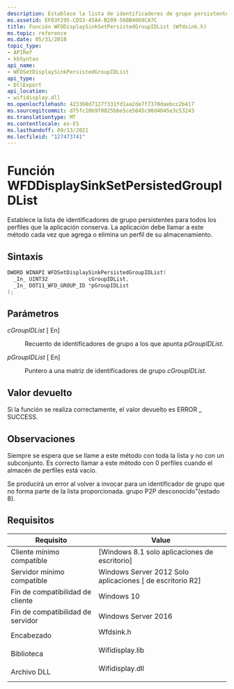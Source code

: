 ```yaml
---
description: Establece la lista de identificadores de grupo persistentes para todos los perfiles que la aplicación conserva.
ms.assetid: EF83F295-CD53-45A4-B209-560B4069CA7C
title: Función WFDDisplaySinkSetPersistedGroupIDList (Wfdsink.h)
ms.topic: reference
ms.date: 05/31/2018
topic_type:
- APIRef
- kbSyntax
api_name:
- WFDSetDisplaySinkPersistedGroupIDList
api_type:
- DllExport
api_location:
- wifidisplay.dll
ms.openlocfilehash: 423360d7127f331fd1aa2de7f7370daebcc2b417
ms.sourcegitcommit: d75fc10b9f0825bbe5ce5045c90d4045e3c53243
ms.translationtype: MT
ms.contentlocale: es-ES
ms.lasthandoff: 09/13/2021
ms.locfileid: "127473741"
---
```

# <a name="wfddisplaysinksetpersistedgroupidlist-function"></a>Función WFDDisplaySinkSetPersistedGroupIDList

Establece la lista de identificadores de grupo persistentes para todos los perfiles que la aplicación conserva. La aplicación debe llamar a este método cada vez que agrega o elimina un perfil de su almacenamiento.

## <a name="syntax"></a>Sintaxis


```C++
DWORD WINAPI WFDSetDisplaySinkPersistedGroupIDList(
  _In_ UINT32             cGroupIDList,
  _In_ DOT11_WFD_GROUP_ID *pGroupIDList
);
```



## <a name="parameters"></a>Parámetros

<dl> <dt>

*cGroupIDList* \[ En\]
</dt> <dd>

Recuento de identificadores de grupo a los que apunta *pGroupIDList.*

</dd> <dt>

*pGroupIDList* \[ En\]
</dt> <dd>

Puntero a una matriz de identificadores de grupo *cGroupIDList.*

</dd> </dl>

## <a name="return-value"></a>Valor devuelto

Si la función se realiza correctamente, el valor devuelto es ERROR \_ SUCCESS.

## <a name="remarks"></a>Observaciones

Siempre se espera que se llame a este método con toda la lista y no con un subconjunto. Es correcto llamar a este método con 0 perfiles cuando el almacén de perfiles está vacío.

Se producirá un error al volver a invocar para un identificador de grupo que no forma parte de la lista proporcionada. grupo P2P desconocido"(estado 8).

## <a name="requirements"></a>Requisitos



| Requisito | Value |
|-------------------------------------|--------------------------------------------------------------------------------------------|
| Cliente mínimo compatible<br/> | \[Windows 8.1 solo aplicaciones de escritorio\]<br/>                                               |
| Servidor mínimo compatible<br/> | Windows Server 2012 Solo aplicaciones \[ de escritorio R2\]<br/>                                    |
| Fin de compatibilidad de cliente<br/>    | Windows 10<br/>                                                                      |
| Fin de compatibilidad de servidor<br/>    | Windows Server 2016<br/>                                                             |
| Encabezado<br/>                   | <dl> <dt>Wfdsink.h</dt> </dl>       |
| Biblioteca<br/>                  | <dl> <dt>Wifidisplay.lib</dt> </dl> |
| Archivo DLL<br/>                      | <dl> <dt>Wifidisplay.dll</dt> </dl> |



 

 




